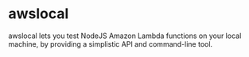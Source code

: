 # awslocal
awslocal lets you test NodeJS Amazon Lambda functions on your local machine, by providing a simplistic API and command-line tool.
